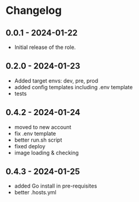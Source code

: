 # Changelog

## 0.0.1 - 2024-01-22
- Initial release of the role.

## 0.2.0 - 2024-01-23
- Added target envs: dev, pre, prod
- added config templates including .env template
- tests

## 0.4.2 - 2024-01-24
 - moved to new account
 - fix .env template
 - better run.sh script
 - fixed deploy
 - image loading & checking

## 0.4.3 - 2024-01-25
 - added Go install in pre-requisites
 - better .hosts.yml